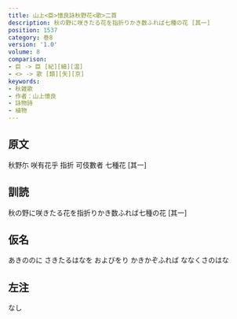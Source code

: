 ```yaml
---
title: 山上<臣>憶良詠秋野花<歌>二首
description: 秋の野に咲きたる花を指折りかき数ふれば七種の花 [其一]
position: 1537
category: 巻8
version: '1.0'
volume: 8
comparison:
- 巨 -> 臣 [紀][細][温]
- <> -> 歌 [類][矢][京]
keywords:
- 秋雑歌
- 作者：山上憶良
- 詠物詩
- 植物
---
```


## 原文

秋野尓 咲有花乎 指折 可伎數者 七種花 [其一]

## 訓読

秋の野に咲きたる花を指折りかき数ふれば七種の花 [其一]

## 仮名

あきののに さきたるはなを およびをり かきかぞふれば ななくさのはな

## 左注

なし
